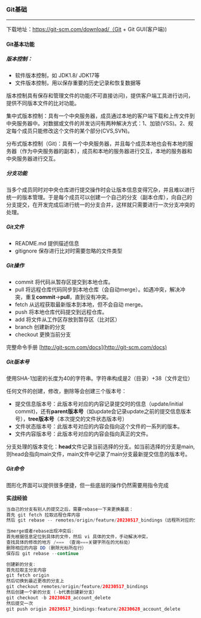 ### Git基础

---

下载地址：https://git-scm.com/download/（Git + Git GUI(客户端))

#### Git基本功能
##### 版本控制：

- 软件版本控制，如 JDK1.8/ JDK17等
- 文件版本控制，用以保存重要的历史记录和恢复数据等

版本控制具有保存和管理文件的功能(不可直接访问)，提供客户端工具进行访问，提供不同版本文件的比对功能。

集中式版本控制：具有一个中央服务器，成员通过本地的客户端下载和上传文件到中央服务器中。对数据或文件的并发访问有两种解决方式：1、加锁(VSS)。2、规定每个成员只能修改这个文件的某个部分(CVS,SVN)。

分布式版本控制（Git)：具有一个中央服务器，并且每个成员本地也会有本地的服务器（作为中央服务器的副本），成员和本地的服务器进行交互，本地的服务器和中央服务器进行交互。

##### 分支功能
当多个成员同时对中央仓库进行提交操作时会让版本信息变得冗杂，并且难以进行统一的版本管理。于是每个成员可以创建一个自己的分支（副本仓库），向自己的分支提交，在开发完成后进行统一的分支合并，这样就只需要进行一次分支冲突的处理。

##### Git文件

-  README.md 提供描述信息 
-  gitignore 保存进行比对时需要忽略的文件类型 

##### Git操作

- commit 将代码从暂存区提交到本地仓库。
- pull 将远程仓库代码同步到本地仓库（会自动merge）。如遇冲突，解决冲突，重复**commit**->**pull**，直到没有冲突。
- fetch 从远程获取最新版本到本地，但不会自动 merge。
- push 将本地仓库代码提交到远程仓库。
- add 将文件从工作区存放到暂存区（比对区）
- branch 创建新的分支
- checkout 更换当前分支

完整命令手册 [http://git-scm.com/docs](http://git-scm.com/docs)

##### Git版本号
使用SHA-1加密的长度为40的字符串。字符串构成是2（目录）+38（文件定位）

任何文件的创建，修改，删除等会创建三个版本号：

- 提交信息版本号：此版本号对应的内容记录提交时的信息（update/initial commit)，还有**parent版本号**（如update会记录update之前的提交信息版本号），**tree版本号**（本次提交的文件状态版本号）
- 文件状态版本号：此版本号对应的内容会指向这个文件的一系列的版本。
- 文件内容版本号：此版本号对应的内容会指向真正的文件。

分支处理的版本变化：**head**文件记录当前选择的分支。如当前选择的分支是main, 则head会指向main文件，main文件中记录了main分支最新提交信息的版本号。

##### Git命令
图形化界面可以提供很多便捷，但一些底层的操作仍然需要用指令完成

**实战经验**
```java
当自己的分支有别人的提交之后，需要rebase一下来更换基底：
首先 git fetch 拉取远程仓库内容
然后 git rebase -- remotes/origin/feature/20230517_bindings（远程所对应的分支）

当merge或者rebase出现冲突后:
首先根据信息定位到具体的文件，然后 vi 具体的文件，手动解决冲突，
查找具体的修改的地方 /=== （查询===关键字所在的光标处）
删除相应的内容 DD (删除光标所在行）
保存后 git rebase --continue

创建新的分支:
首先拉取主分支内容
git fetch origin
然后切换到最近更改的分支上
git checkout remotes/origin/feature/20230517_bindings
然后创建一个新的分支 (-b代表创建新分支）
git checkout -b 20230628_account_delete
然后提交一次
git push origin 20230517_bindings:feature/20230628_account_delete

```




